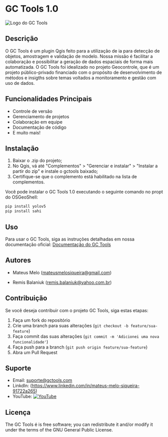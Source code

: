 # GC Tools 1.0

![Logo do GC Tools](https://lh3.googleusercontent.com/pw/ADCreHfEVWfG57wSGq03OOVfJfCFAzrzEfcz6YZis_1uFwSMwXCzeqWVuOM2sV8CBwYg5_MmPtmQKKeEpUSF77-wuWRhd6nunP85X4LNIpZc_1db0TqMpqvrONHmmkHW3Rt0GfzWC9ixpIhOgb7UW2vjy2jbUd3gb69mcWO49N19Y1OXieS-A3lGEvoQnh6-NO6vckmLYEzAWcb712MEHRTLd0MBaxXR4MLaT-9RPnbEyKm07kDwPRIgMAwx3BOmh7e-IGijRHb11hCI4oAnP8O1q_lcLhgEtwlXwM_P3fTuehfUuPYOnCjPp4LvXx1vFiErbSPIH7TDK2OeU64IpH2qKK_pJ9MjFQNbAXr5gXS0lOYKWeVv5lwo5oGvzkafty1nE7bmsx9L5stZGcL_R1wC9s4SIepWxxtKtPomrtaC5WhsoQI4TwdF9c8oZ33lrAY_17_NLJaI1Y-QD-91IjFNXftXGjtGrHi0IqWPJH2c0lQWnWRiZTEgNawJ-ftuFVpWI_vRZxJg2CU3PIEXcspcCgdpF2pOlAmiKafVMWhitCB4D2YGh6BUTUAnfIxGfm2uGMbI4yvKgGJ4Db2ZOtB5CI5M7hK9n7CtCS8wSvRaDNw-RU9NiyRMeacIfQsJzW-48z3aBRh4Rels17avp1f5S8cC6zYfLYkq1AOAzhPNX2c5tLpETvgTPN2oJHq7PXLlWs59zFKHlZd3msYBEGyuq-qyzlxZ5XluFJdsjpJHNJeWnP9oo_FkKPO720s8k2X7P9Jr241va0opvIBf2JKqsUDZDKZDILmE3W7cr-ZGJKUKxokVRMwdwJHRNfptz3_6ZCmSENGBXxfUHvoh0ixSlP11G7GE0hFRPd4-k_QyNXJQTXzr-OJKKSlTe6maJQQHzvlXAojkL6WB35_siVjVrg=w200-h200-s-no?authuser=0)

## Descrição

O GC Tools é um plugin Qgis feito para a utilização de ia para detecção de objetos, amostragem e validação de modelo. Nossa missão é facilitar a colaboração e possibilitar a geração de dados espaciais de forma mais automatizada. O GC Tools foi idealizado no projeto Geocontrole, que é um projeto público-privado financiado com o propósito de desenvolvimento de métodos e insigths sobre temas voltados a monitoramento e gestão com uso de dados.

## Funcionalidades Principais

- Controle de versão
- Gerenciamento de projetos
- Colaboração em equipe
- Documentação de código
- E muito mais!

## Instalação

1) Baixar o .zip do projeto;
2) No Qgis, vá até "Complementos" > "Gerenciar e instalar" > "Instalar a partir do zip" e instale o gctools baixado;
3) Certifique-se que o complemento está habilitado na lista de complementos.

Você pode instalar o GC Tools 1.0 executando o seguinte comando no propt do OSGeoShell:

```bash
pip install yolov5
pip install sahi
```

## Uso

Para usar o GC Tools, siga as instruções detalhadas em nossa documentação oficial: [Documentação do GC Tools](https://gctools.readthedocs.io)

## Autores

- Mateus Melo (mateusmelosiqueira@gmail.com)

- Remis Balaniuk (remis.balaniuk@yahoo.com.br)
  
## Contribuição

Se você deseja contribuir com o projeto GC Tools, siga estas etapas:

1. Faça um fork do repositório
2. Crie uma branch para suas alterações (`git checkout -b feature/sua-feature`)
3. Faça commit das suas alterações (`git commit -m 'Adicionei uma nova funcionalidade'`)
4. Faça push para a branch (`git push origin feature/sua-feature`)
5. Abra um Pull Request


## Suporte

- Email: suporte@gctools.com
- LinkdIn: (https://www.linkedin.com/in/mateus-melo-siqueira-91722a265)
- YouTube: [![YouTube](https://img.shields.io/static/v1?label=subscribe&logo=youtube&logoColor=ff0000&color=brightgreen&message=2k)](https://www.youtube.com/c/KivyMD)

## Licença

The GC Tools é is free software; you can redistribute it and/or modify it under the terms of the GNU General Public License. 
